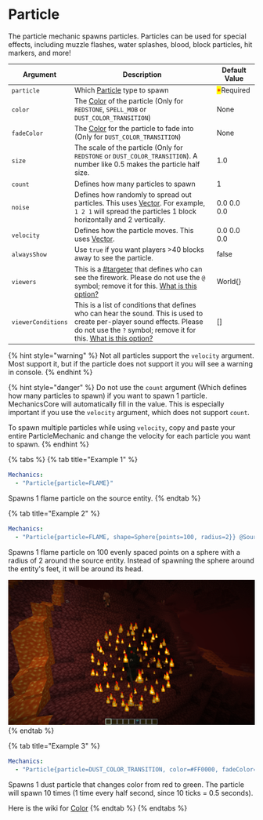 # Particle

The particle mechanic spawns particles. Particles can be used for special effects, including muzzle flashes, water splashes, blood, block particles, hit markers, and more!

| Argument           | Description                                                                                                                                                                                                                   | Default Value                              |
| ------------------ | ----------------------------------------------------------------------------------------------------------------------------------------------------------------------------------------------------------------------------- | ------------------------------------------ |
| `particle`         | Which [Particle](https://app.gitbook.com/s/IIUkVnlH40vVBzLhWWQ8/references#particle "mention") type to spawn                                                                                                                  | <mark style="color:red;">\*</mark>Required |
| `color`            | The [Color](https://app.gitbook.com/s/IIUkVnlH40vVBzLhWWQ8/ "mention") of the particle (Only for `REDSTONE`, `SPELL_MOB` or `DUST_COLOR_TRANSITION`)                                                                          | None                                       |
| `fadeColor`        | The [Color](https://app.gitbook.com/s/IIUkVnlH40vVBzLhWWQ8/ "mention") for the particle to fade into (Only for `DUST_COLOR_TRANSITION`)                                                                                       | None                                       |
| `size`             | The scale of the particle (Only for `REDSTONE` or `DUST_COLOR_TRANSITION`). A number like 0.5 makes the particle half size.                                                                                                   | 1.0                                        |
| `count`            | Defines how many particles to spawn                                                                                                                                                                                           | 1                                          |
| `noise`            | Defines how randomly to spread out particles. This uses [Vector](https://app.gitbook.com/s/IIUkVnlH40vVBzLhWWQ8/vector "mention"). For example, `1 2 1` will spread the particles 1 block horizontally and 2 vertically.      | 0.0 0.0 0.0                                |
| `velocity`         | Defines how the particle moves. This uses [Vector](https://app.gitbook.com/s/IIUkVnlH40vVBzLhWWQ8/vector "mention").                                                                                                          | 0.0 0.0 0.0                                |
| `alwaysShow`       | Use `true` if you want players >40 blocks away to see the particle.                                                                                                                                                           | false                                      |
| `viewers`          | This is a [#targeter](../#targeter "mention") that defines who can see the firework. Please do not use the `@` symbol; remove it for this. [What is this option?](https://youtu.be/pFsVM4fQNHo)                               | World{}                                    |
| `viewerConditions` | This is a list of conditions that defines who can hear the sound. This is used to create per-player sound effects. Please do not use the `?` symbol; remove it for this. [What is this option?](https://youtu.be/pFsVM4fQNHo) | \[]                                        |

{% hint style="warning" %}
Not all particles support the `velocity` argument. Most support it, but if the particle does not support it you will see a warning in console.&#x20;
{% endhint %}

{% hint style="danger" %}
Do not use the `count` argument (Which defines how many particles to spawn) if you want to spawn 1 particle. MechanicsCore will automatically fill in the value. This is especially important if you use the `velocity` argument, which does not support `count`.&#x20;

To spawn multiple particles while using `velocity`, copy and paste your entire ParticleMechanic and change the velocity for each particle you want to spawn.&#x20;
{% endhint %}

{% tabs %}
{% tab title="Example 1" %}
```yaml
Mechanics:
  - "Particle{particle=FLAME}"
```

&#x20;Spawns 1 flame particle on the source entity.&#x20;
{% endtab %}

{% tab title="Example 2" %}
```yaml
Mechanics:
  - "Particle{particle=FLAME, shape=Sphere{points=100, radius=2}} @Source{eye=true}"
```

Spawns 1 flame particle on 100 evenly spaced points on a sphere with a radius of 2 around the source entity. Instead of spawning the sphere around the entity's feet, it will be around its head.&#x20;

![](<../.gitbook/assets/image (3).png>)
{% endtab %}

{% tab title="Example 3" %}
```yaml
Mechanics:
  - "Particle{particle=DUST_COLOR_TRANSITION, color=#FF0000, fadeColor=#00FF00, repeatAmount=10, repeatInterval=10} @Target{}"
```

Spawns 1 dust particle that changes color from red to green. The particle will spawn 10 times (1 time every half second, since 10 ticks = 0.5 seconds).&#x20;

Here is the wiki for [Color](https://app.gitbook.com/s/IIUkVnlH40vVBzLhWWQ8/ "mention")
{% endtab %}
{% endtabs %}



